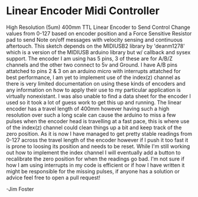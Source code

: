 # Linear Encoder Midi Controller

High Resolution (5um) 400mm TTL Linear Encoder to Send Control Change values from 0-127 based on encoder position and a Force Sensitive Resistor pad to send Note on/off messages with velocity sensing and continuous aftertouch. 
This sketch depends on the MIDIUSB2 library by 'deanm1278' which is a version of the MIDIUSB arduino library but w/ callback and sysex support. 
The encoder I am using has 5 pins, 3 of these are for A/B/Z channels and the other two connect to 5v and Ground.
I have A/B pins attatched to pins 2 & 3 on an arduino micro with interrupts attatched for best performance, I am  yet to implement use of the index(z) channel as there is very limited documentation on using these kinds of encoders and any information on how to apply their use to my particular application is virtually nonexistant. I was also unable to find a data sheet for the encoder I used so it took a lot of guess work to get this up and running.
The linear encoder has a travel length of 400mm however having such a high resolution over such a long scale can cause the arduino to miss a few pulses when the encoder head is travelling at a fast pace, this is where use of the index(z) channel could clean things up a bit and keep track of the zero position. 
As it is now I have managed to get pretty stable readings from 0-127 across the travel length of the encoder however if I push it too fast it is prone to loosing its position and needs to be reset. 
While I'm still working out how to implement the index channel I will eventually add a button to recalibrate the zero position for when the readings go bad. 
I'm not sure if how I am using interrupts in my code is efficient or if how I have written it might be responsible for the missing pulses, if anyone has a solution or advice feel free to open a pull request! 

-Jim Foster
